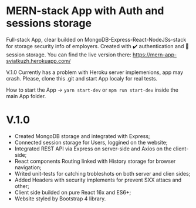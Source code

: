 # MERN-stack App with Auth and sessions storage
Full-stack App, clear builded on MongoDB-Express-React-NodeJSs-stack for storage security info of employers. Created with ✔️ authentication and 🏰 session storage. 
You can find the live version there: https://mern-app-sviatkuzh.herokuapp.com/

V.1.0 Currently has a problem with Heroku server implemenions, app may crash. Please, clone this .git and start App localy for real tests.

How to start the App -> `yarn start-dev` or `npm run start-dev` inside the main App folder.

# V.1.0
 - Created MongoDB storage and integrated with Express;
 - Connected session storage for Users, loggined on the website;
 - Integrated REST API via Express on server-side and Axios on the client-side;
 - React components Routing linked with History storage for browser navigation;
 - Writed unit-tests for catching trobleshots on both server and clien sides;
 - Added Headers with security implements for prevent SXX attacs and other;
 - Client side builded on pure React 16x and ES6+;
 - Website styled by Bootstrap 4 library.
